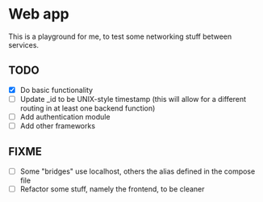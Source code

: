 # Web app

This is a playground for me, to test some networking stuff between services.

## TODO

- [x] Do basic functionality
- [ ] Update _id to be UNIX-style timestamp (this will allow for a different
  routing in at least one backend function) 
- [ ] Add authentication module
- [ ] Add other frameworks

## FIXME

- [ ] Some "bridges" use localhost, others the alias defined in the compose file
- [ ] Refactor some stuff, namely the frontend, to be cleaner